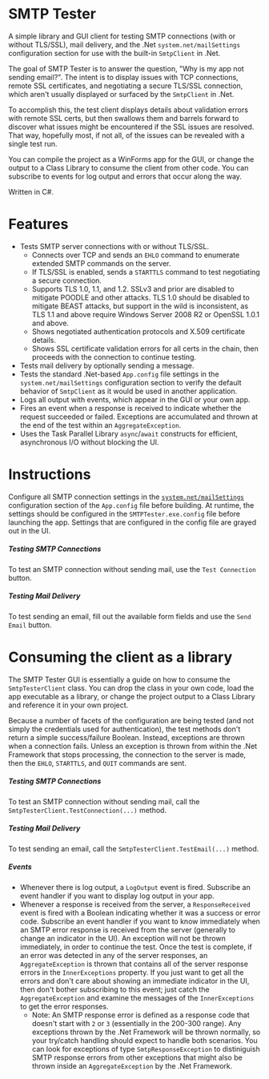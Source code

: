 SMTP Tester
===========

A simple library and GUI client for testing SMTP connections (with or without TLS/SSL), mail delivery, and the .Net `system.net/mailSettings` configuration section for use with the built-in `SmtpClient` in .Net. 

The goal of SMTP Tester is to answer the question, "Why is my app not sending email?". The intent is to display issues with TCP connections, remote SSL certificates, and negotiating a secure TLS/SSL connection, which aren't usually displayed or surfaced by the `SmtpClient` in .Net. 

To accomplish this, the test client displays details about validation errors with remote SSL certs, but then swallows them and barrels forward to discover what issues might be encountered if the SSL issues are resolved. That way, hopefully most, if not all, of the issues can be revealed with a single test run.

You can compile the project as a WinForms app for the GUI, or change the output to a Class Library to consume the client from other code. You can subscribe to events for log output and errors that occur along the way.

Written in C#.

# Features
- Tests SMTP server connections with or without TLS/SSL.
  - Connects over TCP and sends an `EHLO` command to enumerate extended SMTP commands on the server.
  - If TLS/SSL is enabled, sends a `STARTTLS` command to test negotiating a secure connection.
  - Supports TLS 1.0, 1.1, and 1.2. SSLv3 and prior are disabled to mitigate POODLE and other attacks. TLS 1.0 should be disabled to mitigate BEAST attacks, but support in the wild is inconsistent, as TLS 1.1 and above require Windows Server 2008 R2 or OpenSSL 1.0.1 and above.
  - Shows negotiated authentication protocols and X.509 certificate details.
  - Shows SSL certificate validation errors for all certs in the chain, then proceeds with the connection to continue testing.
- Tests mail delivery by optionally sending a message.
- Tests the standard .Net-based `App.config` file settings in the `system.net/mailSettings` configuration section to verify the default behavior of `SmtpClient` as it would be used in another application.
- Logs all output with events, which appear in the GUI or your own app.
- Fires an event when a response is received to indicate whether the request succeeded or failed. Exceptions are accumulated and thrown at the end of the test within an `AggregateException`.
- Uses the Task Parallel Library `async`/`await` constructs for efficient, asynchronous I/O without blocking the UI.

# Instructions
Configure all SMTP connection settings in the [`system.net/mailSettings`](http://msdn.microsoft.com/en-us/library/ms164240%28v=vs.110%29.aspx) configuration section of the `App.config` file before building. At runtime, the settings should be configured in the `SMTPTester.exe.config` file before launching the app. Settings that are configured in the config file are grayed out in the UI.

##### Testing SMTP Connections
To test an SMTP connection without sending mail, use the `Test Connection` button.

##### Testing Mail Delivery 
To test sending an email, fill out the available form fields and use the `Send Email` button.

# Consuming the client as a library
The SMTP Tester GUI is essentially a guide on how to consume the `SmtpTesterClient` class. You can drop the class in your own code, load the app executable as a library, or change the project output to a Class Library and reference it in your own project.

Because a number of facets of the configuration are being tested (and not simply the credentials used for authentication), the test methods don't return a simple success/failure Boolean. Instead, exceptions are thrown when a connection fails. Unless an exception is thrown from within the .Net Framework that stops processing, the connection to the server is made, then the `EHLO`, `STARTTLS`, and `QUIT` commands are sent. 

##### Testing SMTP Connections
To test an SMTP connection without sending mail, call the `SmtpTesterClient.TestConnection(...)` method.

##### Testing Mail Delivery 
To test sending an email, call the `SmtpTesterClient.TestEmail(...)` method.

##### Events
- Whenever there is log output, a `LogOutput` event is fired. Subscribe an event handler if you want to display log output in your app.
- Whenever a response is received from the server, a `ResponseReceived` event is fired with a Boolean indicating whether it was a success or error code. Subscribe an event handler if you want to know immediately when an SMTP error response is received from the server (generally to change an indicator in the UI). An exception will not be thrown immediately, in order to continue the test. Once the test is complete, if an error was detected in any of the server responses, an `AggregateException` is thrown that contains all of the server response errors in the `InnerExceptions` property. If you just want to get all the errors and don't care about showing an immediate indicator in the UI, then don't bother subscribing to this event; just catch the `AggregateException` and examine the messages of the `InnerExceptions` to get the error responses.
  - Note: An SMTP response error is defined as a response code that doesn't start with `2` or `3` (essentially in the 200-300 range). Any exceptions thrown by the .Net Framework will be thrown normally, so your try/catch handling should expect to handle both scenarios. You can look for exceptions of type `SmtpResponseException` to distiniguish SMTP response errors from other exceptions that might also be thrown inside an `AggregateException` by the .Net Framework.
